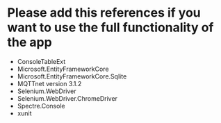 # Please add this references if you want to use the full functionality of the app

- ConsoleTableExt
- Microsoft.EntityFrameworkCore
- Microsoft.EntityFrameworkCore.Sqlite
- MQTTnet version 3.1.2
- Selenium.WebDriver
- Selenium.WebDriver.ChromeDriver
- Spectre.Console
- xunit
